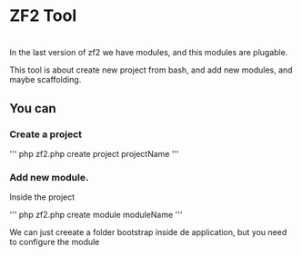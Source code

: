 # ZF2 Tool
#
In the last version of zf2 we have modules, and this modules are plugable. 

This tool is about create new project from bash, and add new modules, and maybe scaffolding. 


## You can

### Create a project

'''
php zf2.php create project projectName
'''

### Add new module. 

Inside the project 

'''
php zf2.php create module moduleName
'''

We can just creeate a folder bootstrap inside de application, but you need to configure the module



